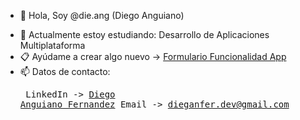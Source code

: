 - 👋 Hola, Soy @die.ang (Diego Anguiano)
<!-- - 👀 I’m interested in ... --><!--- 💞️ I’m looking to collaborate on ...-->
- 🌱 Actualmente estoy estudiando: Desarrollo de Aplicaciones Multiplataforma
- 📋 Ayúdame a crear algo nuevo -> [Formulario Funcionalidad App](https://docs.google.com/forms/d/e/1FAIpQLSejCHPZh8vNfbHEaCY8Wugobpa9yLk4qOlBsUfJHSJ_9R4gVw/viewform?usp=dialog)
- 📫 Datos de contacto: <pre>
LinkedIn -> [Diego Anguiano Fernandez](https://www.linkedin.com/in/diego-anguiano-fernandez)
Email -> dieganfer.dev@gmail.com</pre>
